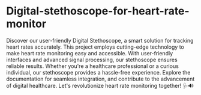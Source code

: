 # Digital-stethoscope-for-heart-rate-monitor

Discover our user-friendly Digital Stethoscope, a smart solution for tracking heart rates accurately. This project employs cutting-edge technology to make heart rate monitoring easy and accessible. With user-friendly interfaces and advanced signal processing, our stethoscope ensures reliable results. Whether you're a healthcare professional or a curious individual, our stethoscope provides a hassle-free experience. Explore the documentation for seamless integration, and contribute to the advancement of digital healthcare. Let's revolutionize heart rate monitoring together! 🩺🔊